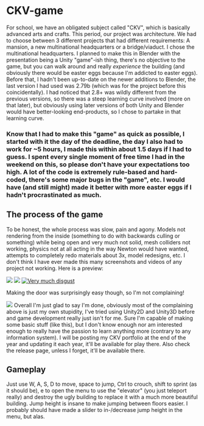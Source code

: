 ﻿# CKV-game

For school, we have an obligated subject called "CKV", which is basically advanced arts and crafts. This period, our project was architecture. We had to choose between 3 different projects that had different requirements: A mansion, a new multinational headquarters or a bridge/viaduct. I chose the multinational headquarters. I planned to make this in Blender with the presentation being a Unity "game"-ish thing, there's no objective to the game, but you can walk around and really *experience* the building (and obviously there would be easter eggs because I'm addicted to easter eggs). Before that, I hadn't been up-to-date on the newer additions to Blender, the last version I had used was 2.79b (which was for the project before this coincidentally). I had noticed that 2.8+ was wildly different from the previous versions, so there was a steep learning curve involved (more on that later), but obviously using later versions of both Unity and Blender would have better-looking end-products, so I chose to partake in that learning curve.

### Know that I had to make this "game" as quick as possible, I started with it the day of the deadline, the day I also had to work for ~5 hours, I made this within about 1.5 days if I had to guess. I spent every single moment of free time I had in the weekend on this, so please don't have your expectations too high. A lot of the code is extremely rule-based and hard-coded, there's some major bugs in the "game", etc. I would have (and still might) made it better with more easter eggs if I hadn't procrastinated as much.

## The process of the game

To be honest, the whole process was slow, pain and agony. Models not rendering from the inside (something to do with backwards culling or something) while being open and very much not solid, mesh colliders not working, physics not at all acting in the way Newton would have wanted, attempts to completely redo materials about 3x, model redesigns, etc. I don't think I have ever made this many screenshots and videos of any project not working. Here is a preview:

![](https://cdn.discordapp.com/attachments/704276842076569693/833267356259057704/unknown.png)
![](https://cdn.discordapp.com/attachments/704276842076569693/832913730680913941/unknown.png)
[![Very much disgust](https://res.cloudinary.com/marcomontalbano/image/upload/v1618820866/video_to_markdown/images/youtube--FeAez5YMTfs-c05b58ac6eb4c4700831b2b3070cd403.jpg)](https://youtu.be/FeAez5YMTfs "Very much disgust")

Making the door was surprisingly easy though, so I'm not complaining!

![](https://i.imgur.com/1TttuHG.png)
Overall I'm just glad to say I'm done, obviously most of the complaining above is just my own stupidity, I've tried using Unity2D and Unity3D before and game development really just isn't for me. Sure I'm capable of making some basic stuff (like this), but I don't know enough nor am interested enough to really have the passion to learn anything more (contrary to any information system). I will be posting my CKV portfolio at the end of the year and updating it each year, it'll be available for play there. Also check the release page, unless I forget, it'll be available there.

## Gameplay

Just use W, A, S, D to move, space to jump, Ctrl to crouch, shift to sprint (as it should be), e to open the menu to use the "elevator" (you just teleport really) and destroy the ugly building to replace it with a much more beautiful building. Jump height is insane to make jumping between floors easier. I probably should have made a slider to in-/decrease jump height in the menu, but alas.
